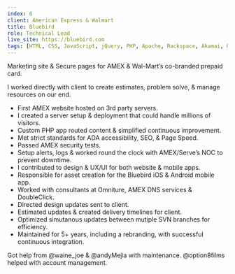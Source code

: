 ```yaml
---
index: 6
client: American Express & Walmart
title: Bluebird
role: Technical Lead
live_site: https://bluebird.com
tags: [HTML, CSS, JavaScript, jQuery, PHP, Apache, Rackspace, Akamai, Omniture, Google Analytics, YouTube JavaScript API, SVN, Jira, Trello, Linux, Redhat, BeanstalkApp, Load Balancers, Ant Build, MacPorts, Xcode, Android SDK, Eclipse IDE, Java, Objective-C, Xcode, Objectve Open Graph Protocol, SEO]
---
```

Marketing site & Secure pages for AMEX & Wal-Mart’s co-branded prepaid card.

I worked directly with client to create estimates, problem solve, & manage resources on our end.

* First AMEX website hosted on 3rd party servers.
* I created a server setup & deployment that could handle millions of visitors.
* Custom PHP app routed content & simplified continuous improvement.
* Met strict standards for ADA accessibility, SEO, & Page Speed.
* Passed AMEX security tests.
* Setup alerts, logs & worked round the clock with AMEX/Serve’s NOC to prevent downtime.
* I contributed to design & UX/UI for both website & mobile apps.
* Responsible for asset creation for the Bluebird iOS & Android mobile app.
* Worked with consultants at Omniture, AMEX DNS services & DoubleClick.
* Directed design updates sent to client.
* Estimated updates & created delivery timelines for client.
* Optimized simutanous updates between mutiple SVN branches for efficiency.
* Maintained for 5+ years, including a rebranding, with successful continuous integration.

Got help from @waine_joe & @andyMejia with maintenance. @option8films helped with account management.

